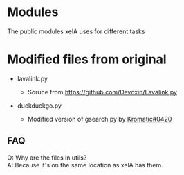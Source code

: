 # Modules
The public modules xelA uses for different tasks

# Modified files from original
- lavalink.py
  - Soruce from https://github.com/Devoxin/Lavalink.py


- duckduckgo.py
  - Modified version of gsearch.py by [Kromatic#0420](https://github.com/Devoxin)

## FAQ
Q: Why are the files in utils?<br>
A: Because it's on the same location as xelA has them.
